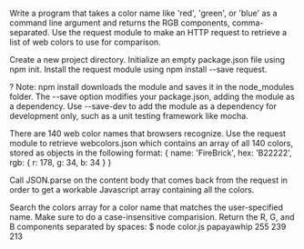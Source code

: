 Write a program that takes a color name like 'red', 'green', or 'blue' as a command line argument and returns the RGB components, comma-separated. Use the request module to make an HTTP request to retrieve a list of web colors to use for comparison.

Create a new project directory.
Initialize an empty package.json file using npm init.
Install the request module using npm install --save request.

? Note: npm install downloads the module and saves it in the node_modules folder. The --save option modifies your package.json, adding the module as a dependency. Use --save-dev to add the module as a dependency for development only, such as a unit testing framework like mocha.

There are 140 web color names that browsers recognize. Use the request module to retrieve webcolors.json which contains an array of all 140 colors, stored as objects in the following format: { name: 'FireBrick', hex: 'B22222', rgb: { r: 178, g: 34, b: 34 } }

Call JSON.parse on the content body that comes back from the request in order to get a workable Javascript array containing all the colors.

Search the colors array for a color name that matches the user-specified name. Make sure to do a case-insensitive comparision. Return the R, G, and B components separated by spaces: $ node color.js papayawhip 255 239 213
